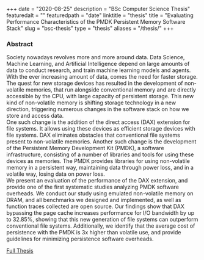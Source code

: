 +++
date = "2020-08-25"
description = "BSc Computer Science Thesis"
featuredalt = ""
featuredpath = "date"
linktitle = "thesis"
title = "Evaluating Performance Characteristics of the PMDK Persistent Memory Software Stack"
slug = "bsc-thesis"
type = "thesis"
aliases = "/thesis/"
+++

### Abstract

Society nowadays revolves more and more around data. Data Science, Machine Learning,
and Artificial Intelligence depend on large amounts of data to conduct research, and
train machine learning models and agents. With the ever increasing amount of data,
comes the need for faster storage. The quest for new storage devices has resulted in the
development of non-volatile memories, that run alongside conventional memory and are
directly accessible by the CPU, with large capacity of persistent storage. This new kind of
non-volatile memory is shifting storage technology in a new direction, triggering numerous
changes in the software stack on how we store and access data.  
One such change is the addition of the direct access (DAX) extension for file systems.
It allows using these devices as efficient storage devices with file systems. DAX eliminates
obstacles that conventional file systems present to non-volatile memories. Another such
change is the development of the Persistent Memory Development Kit (PMDK), a software
infrastructure, consisting of a number of libraries and tools for using these devices as
memories. The PMDK provides libraries for using non-volatile memory in a persistent
way, maintaining data through power loss, and in a volatile way, losing data on power
loss.  
We present an evaluation of the performance of the DAX extension, and provide one of
the first systematic studies analyzing PMDK software overheads. We conduct our study
using emulated non-volatile memory on DRAM, and all benchmarks we designed and
implemented, as well as function traces collected are open source. Our findings show that
DAX bypassing the page cache increases performance for I/O bandwidth by up to 32.85%,
showing that this new generation of file systems can outperform conventional file systems.
Additionally, we identify that the average cost of persistence with the PMDK is 3x higher
than volatile use, and provide guidelines for minimizing persistence software overheads.

[Full Thesis](/thesis/Nick_Tehrany_VU_BSc_Thesis.pdf)
